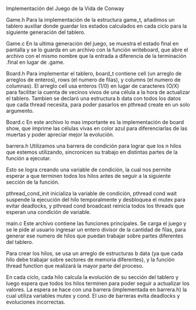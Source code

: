 Implementación del Juego de la Vida de Conway

Game.h
Para la implementación de la estructura game_t, añadimos un tablero auxiliar donde guardar los estados calculados en cada ciclo para la siguiente generación del tablero.

Game.c
En la ultima generación del juego, se muestra el estado final en pantalla y se lo guarda en un archivo con la función writeboard, que abre el archivo con el mismo nombre que la entrada a diferencia de la terminación .final en lugar de .game.

Board.h
Para implementar el tablero, board_t contiene cell (un arreglo de arreglos de enteros), rows (el numero de filas), y columns (el numero de columnas). El arreglo cell usa enteros (1/0) en lugar de caracteres (O/X) para facilitar la cuenta de vecinos vivos de una célula a la hora de actualizar el tablero.
Tambien se declaró una estructura b data con todos los datos que cada thread necesita, para poder pasarlos en pthread create en un solo argumento.

Board.c
En este archivo lo mas importante es la implementación de board show, que imprime las células vivas en color azul para diferenciarlas de las muertas y poder apreciar mejor la evolución.

barrera.h
Utilizamos una barrera de condición para lograr que los n hilos que estemos utilizando, sincronicen su trabajo en distintas partes de la función a ejecutar.

Esto se logra creando una variable de condición, la cual nos permite esperar a que terminen todos los hilos antes de seguir a la siguiente sección de la función.

pthread_cond_init inicializa la variable de condición, pthread cond wait suspende la ejecución del hilo temporalmente y desbloquea el mutex para evitar deadlocks, y pthread cond broadcast reinicia todos los threads que esperan una condición de variable.

main.c
Este archivo contiene las funciones principales. Se carga el juego y se le pide al usuario ingresar un entero divisor de la cantidad de filas, para generar ese numero de hilos que puedan trabajar sobre partes diferentes del tablero.

Para crear los hilos, se usa un arreglo de estructuras b data (ya que cada hilo debe trabajar sobre sectores de memoria diferentes), y la función thread function que realizará la mayor parte del proceso.

En cada ciclo, cada hilo calcula la evolución de su sección del tablero y luego espera que todos los hilos terminen para poder seguir a actualizar los valores. La espera se hace con una barrera (implementada en barrera.h) la cual utiliza variables mutex y cond. El uso de barreras evita deadlocks y evoluciones incorrectas.
